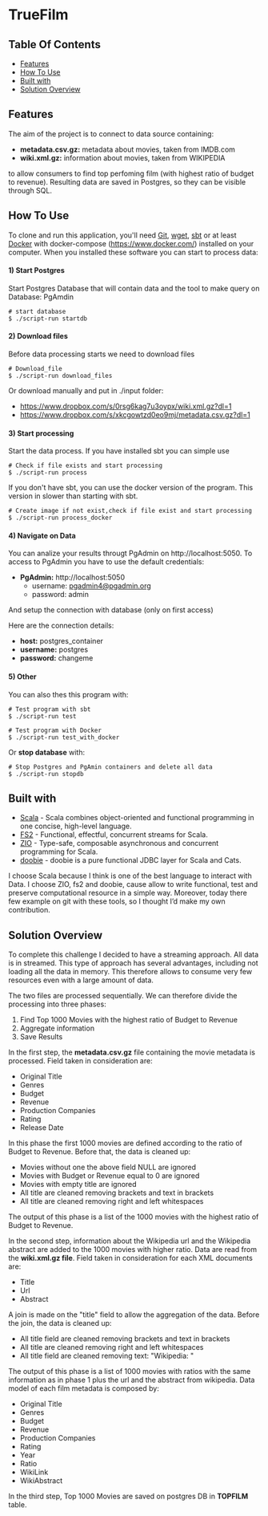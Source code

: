 # TrueFilm
## Table Of Contents

<!-- START doctoc generated TOC please keep comment here to allow auto update -->
<!-- DON'T EDIT THIS SECTION, INSTEAD RE-RUN doctoc TO UPDATE -->

- [Features](#features)
- [How To Use](#how-to-use)
- [Built with](#built-with)
- [Solution Overview](#solution-overview)

<!-- END doctoc generated TOC please keep comment here to allow auto update -->


## Features

The aim of the project is to connect to data source containing:
* **metadata.csv.gz:** metadata about movies, taken from IMDB.com 
* **wiki.xml.gz:** information about movies, taken from WIKIPEDIA

to allow consumers to find top perfoming film (with highest ratio of budget to revenue).
Resulting data are saved in Postgres, so they can be visible through SQL.

## How To Use

To clone and run this application, you'll need [Git](https://git-scm.com), [wget](https://www.gnu.org/software/wget/), [sbt](http://www.scala-sbt.org/) or at least [Docker](https://www.docker.com/) with docker-compose (https://www.docker.com/)  installed on your computer. When you installed these software you can start to process data:

#### 1) Start Postgres
Start Postgres Database that will contain data and the tool to make query on Database: PgAmdin

```shell script
# start database
$ ./script-run startdb
```
#### 2) Download files
Before data processing starts we need to download files
```shell script
# Download_file
$ ./script-run download_files
```
Or download manually and put in ./input folder:
* https://www.dropbox.com/s/0rsg6kag7u3oypx/wiki.xml.gz?dl=1
* https://www.dropbox.com/s/xkcgowtzd0eo9mj/metadata.csv.gz?dl=1


#### 3) Start processing
Start the data process. If you have installed sbt you can simple use
```shell script
# Check if file exists and start processing
$ ./script-run process
```
If you don't have sbt, you can use the docker version of the program. This version in slower than starting with sbt.
```shell script
# Create image if not exist,check if file exist and start processing
$ ./script-run process_docker
```

#### 4) Navigate on Data
You can analize your results througt PgAdmin on http://localhost:5050.
To access to PgAdmin you have to use the default credentials:
* **PgAdmin:** http://localhost:5050
    * username: pgadmin4@pgadmin.org
    * password: admin
    
And setup the connection with database (only on first access)

Here are the connection details:
* **host:** postgres_container
* **username:** postgres
* **password:** changeme

#### 5) Other
You can also thes this program with:
```shell script
# Test program with sbt
$ ./script-run test

# Test program with Docker
$ ./script-run test_with_docker
```

Or **stop database** with:
```shell script
# Stop Postgres and PgAmin containers and delete all data
$ ./script-run stopdb
```

## Built with 

- [Scala](https://www.scala-lang.org/) - Scala combines object-oriented and functional programming in one concise, high-level language.
- [FS2](https://fs2.io/#/) - Functional, effectful, concurrent streams for Scala.
- [ZIO](https://zio.dev/) - Type-safe, composable asynchronous and concurrent programming for Scala.
- [doobie](https://tpolecat.github.io/doobie/) - doobie is a pure functional JDBC layer for Scala and Cats.

I choose Scala because I think is one of the best language to interact with Data. I choose ZIO, fs2 and doobie, cause allow to write functional, test and preserve computational resource in a simple way. Moreover, today there few example on git with these tools, so I thought I’d make my own contribution.

## Solution Overview

To complete this challenge I decided to have a streaming approach. All data is in streamed. This type of approach has several advantages, including not loading all the data in memory. This therefore allows to consume very few resources even with a large amount of data.

The two files are processed sequentially. We can therefore divide the processing into three phases:
1) Find Top 1000 Movies with the highest ratio of Budget to Revenue
2) Aggregate information
3) Save Results

In the first step, the **metadata.csv.gz** file containing the movie metadata is processed.
Field taken in consideration are:
* Original Title
* Genres
* Budget
* Revenue
* Production Companies
* Rating
* Release Date

In this phase the first 1000 movies are defined according to the ratio of Budget to Revenue. Before that, the data is cleaned up:
* Movies without one the above field NULL are ignored
* Movies with Budget or Revenue equal to 0 are ignored
* Movies with empty title are ignored
* All title are cleaned removing brackets and text in brackets
* All title are cleaned removing right and left whitespaces

The output of this phase is a list of the 1000 movies with the highest ratio of Budget to Revenue.

In the second step, information about the Wikipedia url and the Wikipedia abstract are added to the 1000 movies with higher ratio. 
Data are read from the **wiki.xml.gz file**. Field taken in consideration for each XML documents are:
* Title
* Url
* Abstract

A join is made on the "title" field to allow the aggregation of the data.
Before the join, the data is cleaned up:
* All title field are cleaned removing brackets and text in brackets
* All title are cleaned removing right and left whitespaces
* All title field are cleaned removing text: "Wikipedia: "

The output of this phase is a list of 1000 movies with ratios with the same information as in phase 1 plus the url and the abstract from wikipedia.
Data model of each film metadata is composed by:
* Original Title
* Genres
* Budget
* Revenue
* Production Companies
* Rating
* Year
* Ratio
* WikiLink
* WikiAbstract

In the third step, Top 1000 Movies are saved on postgres DB in **TOPFILM** table.
